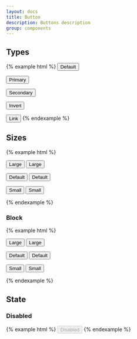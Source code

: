 ```yaml
---
layout: docs
title: Button
description: Buttons description
group: components
---
```


## Types ##
{% example html %}
<button type="button" class="env-button">Default</button>

<button type="button" class="env-button env-button--primary">Primary</button>

<button type="button" class="env-button env-button--danger">Secondary</button>

<button type="button" class="env-button env-button--invert">Invert</button>

<button type="button" class="env-button env-button--link">Link</button>
{% endexample %}

## Sizes ##
{% example html %}
<p>
   <button type="button" class="env-button env-button--primary env-button--large">Large</button>
   <button type="button" class="env-button env-button--large">Large</button>
</p>

<p>
   <button type="button" class="env-button env-button--primary">Default</button>
   <button type="button" class="env-button">Default</button>
</p>

<p>
   <button type="button" class="env-button env-button--primary env-button--small">Small</button>
   <button type="button" class="env-button env-button--small">Small</button>
</p>
{% endexample %}

### Block ###
{% example html %}
<p>
   <button type="button" class="env-button env-button--primary env-button--large env-button--block">Large</button>
   <button type="button" class="env-button env-button--large env-button--block">Large</button>
</p>

<p>
   <button type="button" class="env-button env-button--primary env-button--block">Default</button>
   <button type="button" class="env-button env-button--block">Default</button>
</p>

<p>
   <button type="button" class="env-button env-button--primary env-button--small env-button--block">Small</button>
   <button type="button" class="env-button env-button--small env-button--block">Small</button>
</p>
{% endexample %}

## State ##

### Disabled ###
{% example html %}
<button type="button" class="env-button" disabled>Disabled</button>
{% endexample %}
